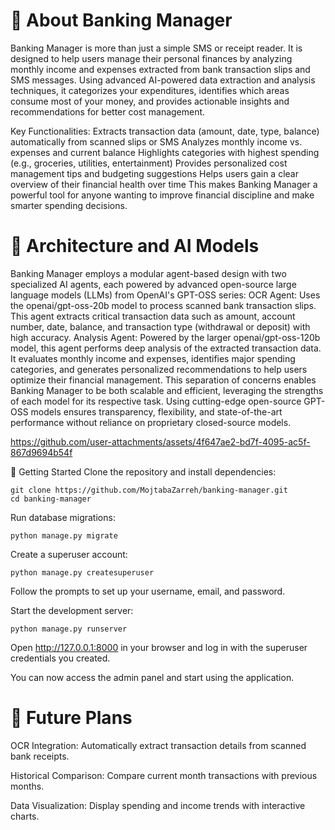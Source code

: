 # 📌 About Banking Manager
Banking Manager is more than just a simple SMS or receipt reader. It is designed to help users manage their personal finances by analyzing monthly income and expenses extracted from bank transaction slips and SMS messages. Using advanced AI-powered data extraction and analysis techniques, it categorizes your expenditures, identifies which areas consume most of your money, and provides actionable insights and recommendations for better cost management.

Key Functionalities:
Extracts transaction data (amount, date, type, balance) automatically from scanned slips or SMS
Analyzes monthly income vs. expenses and current balance
Highlights categories with highest spending (e.g., groceries, utilities, entertainment)
Provides personalized cost management tips and budgeting suggestions
Helps users gain a clear overview of their financial health over time
This makes Banking Manager a powerful tool for anyone wanting to improve financial discipline and make smarter spending decisions.

# 🧠 Architecture and AI Models
Banking Manager employs a modular agent-based design with two specialized AI agents, each powered by advanced open-source large language models (LLMs) from OpenAI's GPT-OSS series:
OCR Agent: Uses the openai/gpt-oss-20b model to process scanned bank transaction slips. This agent extracts critical transaction data such as amount, account number, date, balance, and transaction type (withdrawal or deposit) with high accuracy.
Analysis Agent: Powered by the larger openai/gpt-oss-120b model, this agent performs deep analysis of the extracted transaction data. It evaluates monthly income and expenses, identifies major spending categories, and generates personalized recommendations to help users optimize their financial management.
This separation of concerns enables Banking Manager to be both scalable and efficient, leveraging the strengths of each model for its respective task. Using cutting-edge open-source GPT-OSS models ensures transparency, flexibility, and state-of-the-art performance without reliance on proprietary closed-source models.

https://github.com/user-attachments/assets/4f647ae2-bd7f-4095-ac5f-867d9694b54f

🚀 Getting Started
Clone the repository and install dependencies:
```
git clone https://github.com/MojtabaZarreh/banking-manager.git
cd banking-manager
```
Run database migrations:
```
python manage.py migrate
```
Create a superuser account:
```
python manage.py createsuperuser
```
Follow the prompts to set up your username, email, and password.

Start the development server:
```
python manage.py runserver
```
Open http://127.0.0.1:8000 in your browser and log in with the superuser credentials you created.

You can now access the admin panel and start using the application.

# 📅 Future Plans

OCR Integration: Automatically extract transaction details from scanned bank receipts.

Historical Comparison: Compare current month transactions with previous months.

Data Visualization: Display spending and income trends with interactive charts.

